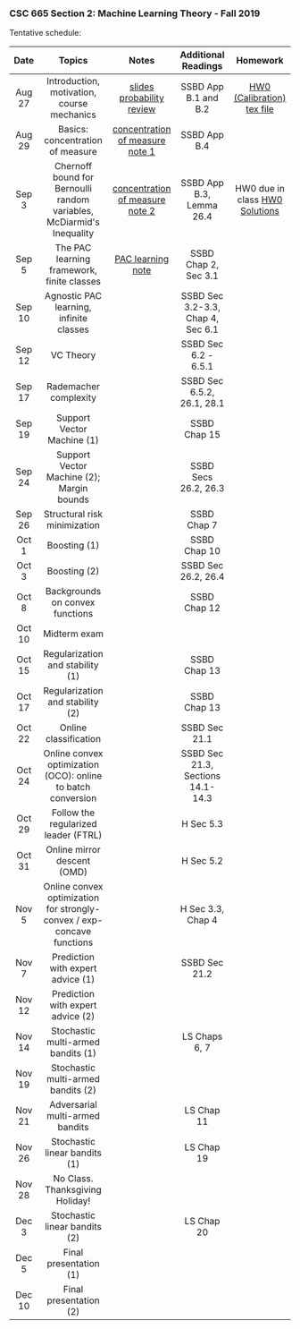 ### CSC 665 Section 2: Machine Learning Theory - Fall 2019

Tentative schedule:



|Date  | Topics | Notes | Additional Readings  | Homework |
|:---:|:------------:|:---:|:---:|:---:|
|Aug 27 | Introduction, motivation, course mechanics | [slides](notes/slides.pdf) [probability review](notes/prob_review.pdf) | SSBD App B.1 and B.2 | [HW0 (Calibration)](hw/hw0/hw0.pdf) [tex file](hw0/hw0.tex) |
|Aug 29 | Basics: concentration of measure | [concentration of measure note 1](notes/conc_1.pdf) | SSBD App B.4 | |
|Sep 3  | Chernoff bound for Bernoulli random variables, McDiarmid's Inequality | [concentration of measure note 2](notes/conc_2.pdf) | SSBD App B.3, Lemma 26.4 | HW0 due in class [HW0 Solutions](hw/hw0/hw0sol.pdf) |
|Sep 5  | The PAC learning framework, finite classes | [PAC learning note](notes/pac.pdf) | SSBD Chap 2, Sec 3.1 | |
|Sep 10 | Agnostic PAC learning, infinite classes | | SSBD Sec 3.2-3.3, Chap 4, Sec 6.1 | |
|Sep 12 | VC Theory | | SSBD Sec 6.2 - 6.5.1 | |
|Sep 17 | Rademacher complexity | | SSBD Sec 6.5.2, 26.1, 28.1 | |
|Sep 19 | Support Vector Machine (1) | | SSBD Chap 15 | |
|Sep 24 | Support Vector Machine (2); Margin bounds | | SSBD Secs 26.2, 26.3  | |
|Sep 26 | Structural risk minimization | | SSBD Chap 7 | |
|Oct 1  | Boosting (1) | | SSBD Chap 10 | |
|Oct 3  | Boosting (2) | | SSBD Sec 26.2, 26.4 | |
|Oct 8  | Backgrounds on convex functions | | SSBD Chap 12 | |
|Oct 10 | Midterm exam | | | |
|Oct 15 | Regularization and stability (1) | | SSBD Chap 13 | |
|Oct 17 | Regularization and stability (2) | | SSBD Chap 13 | |
|Oct 22 | Online classification | | SSBD Sec 21.1 | |
|Oct 24 | Online convex optimization (OCO): online to batch conversion | | SSBD Sec 21.3, Sections 14.1-14.3  | |
|Oct 29 | Follow the regularized leader (FTRL) | | H Sec 5.3 | |
|Oct 31 | Online mirror descent (OMD) | | H Sec 5.2 | |
|Nov 5 | Online convex optimization for strongly-convex / exp-concave functions | | H Sec 3.3, Chap 4  | |
|Nov 7 | Prediction with expert advice (1) | | SSBD Sec 21.2 | |
|Nov 12 | Prediction with expert advice (2) | | | |
|Nov 14 | Stochastic multi-armed bandits (1) | | LS Chaps 6, 7 | |
|Nov 19 | Stochastic multi-armed bandits (2) | |  | |
|Nov 21 | Adversarial multi-armed bandits | | LS Chap 11 | |
|Nov 26 | Stochastic linear bandits (1) | | LS Chap 19 | |
|Nov 28 | No Class. Thanksgiving Holiday! | | | |
|Dec 3 | Stochastic linear bandits (2) | | LS Chap 20 | |
|Dec 5 | Final presentation (1) | | | |
|Dec 10 | Final presentation (2) | | | |
